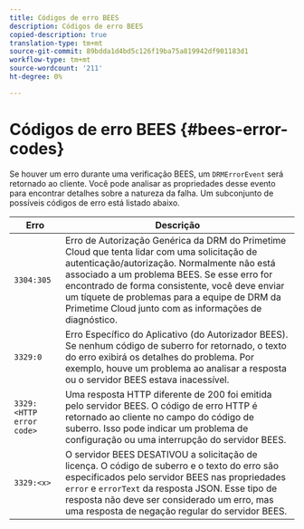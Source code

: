 ```yaml
---
title: Códigos de erro BEES
description: Códigos de erro BEES
copied-description: true
translation-type: tm+mt
source-git-commit: 89bdda1d4bd5c126f19ba75a819942df901183d1
workflow-type: tm+mt
source-wordcount: '211'
ht-degree: 0%

---
```



# Códigos de erro BEES {#bees-error-codes}

<!--<a id="section_81946679E1114DBA9FE173D0AA9E2F09"></a>-->

Se houver um erro durante uma verificação BEES, um `DRMErrorEvent` será retornado ao cliente. Você pode analisar as propriedades desse evento para encontrar detalhes sobre a natureza da falha. Um subconjunto de possíveis códigos de erro está listado abaixo.

| Erro | Descrição |
|---|---|
| `3304:305` | Erro de Autorização Genérica da DRM do Primetime Cloud que tenta lidar com uma solicitação de autenticação/autorização. Normalmente não está associado a um problema BEES. Se esse erro for encontrado de forma consistente, você deve enviar um tíquete de problemas para a equipe de DRM da Primetime Cloud junto com as informações de diagnóstico. |
| `3329:0` | Erro Específico do Aplicativo (do Autorizador BEES). Se nenhum código de suberro for retornado, o texto do erro exibirá os detalhes do problema. Por exemplo, houve um problema ao analisar a resposta ou o servidor BEES estava inacessível. |
| `3329:<HTTP error code>` | Uma resposta HTTP diferente de 200 foi emitida pelo servidor BEES. O código de erro HTTP é retornado ao cliente no campo do código de suberro. Isso pode indicar um problema de configuração ou uma interrupção do servidor BEES. |
| `3329:<x>` | O servidor BEES DESATIVOU a solicitação de licença. O código de suberro e o texto do erro são especificados pelo servidor BEES nas propriedades `error` e `errorText` da resposta JSON. Esse tipo de resposta não deve ser considerado um erro, mas uma resposta de negação regular do servidor BEES. |